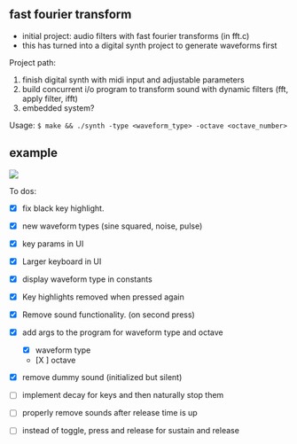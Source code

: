 ## fast fourier transform
- initial project:  audio filters with fast fourier transforms (in fft.c) 
- this has turned into a digital synth project to generate waveforms first

Project path: 
1. finish digital synth with midi input and adjustable parameters
2. build concurrent i/o program to transform sound with dynamic filters (fft, apply filter, ifft)
3. embedded system? 


Usage: `$ make && ./synth -type <waveform_type> -octave <octave_number>`

## example

<img src="https://github.com/evancoons22/FT/blob/main/output.gif">



To dos: 
- [X] fix black key highlight.
- [X] new waveform types (sine squared, noise, pulse)
- [X] key params in UI
- [X] Larger keyboard in UI
- [X] display waveform type in constants
- [X] Key highlights removed when pressed again
- [X] Remove sound functionality. (on second press)
- [X] add args to the program for waveform type and octave
    - [X] waveform type
    - [X ] octave
- [X] remove dummy sound (initialized but silent)
- [ ] implement decay for keys and then naturally stop them
- [ ] properly remove sounds after release time is up
- [ ] instead of toggle, press and release for sustain and release



